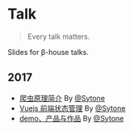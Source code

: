# Talk

> Every talk matters.

Slides for β-house talks.

## 2017

* [爬虫原理简介](https://betasummer.github.io/Talk/2017/2017-4-22-spider.html) By [@Sytone](http://github.com/clarkzsd)
* [Vuejs 前端状态管理](https://betasummer.github.io/Talk/2017/Vuejs-Frontend-State-Management.pdf) By [@Sytone](http://github.com/clarkzsd)
* [demo、产品与作品](https://betasummer.github.io/Talk/2017/demo-product-work.pdf) By [@Sytone](http://github.com/clarkzsd)

